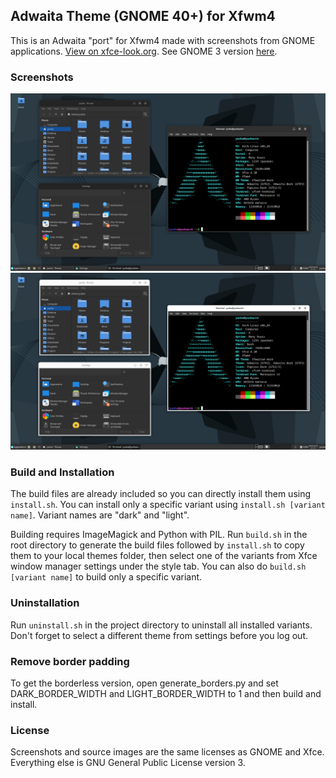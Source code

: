 ## Adwaita Theme (GNOME 40+) for Xfwm4

This is an Adwaita "port" for Xfwm4 made with screenshots from GNOME applications. [View on xfce-look.org](https://www.xfce-look.org/p/2263355). See GNOME 3 version [here](https://github.com/yusacetin/xfwaita).

### Screenshots

![Xfwaita4-dark](screenshots/dark_screenshot.png)
![Xfwaita4-light](screenshots/light_screenshot.png)

### Build and Installation

The build files are already included so you can directly install them using `install.sh`. You can install only a specific variant using `install.sh [variant name]`. Variant names are "dark" and "light".

Building requires ImageMagick and Python with PIL. Run `build.sh` in the root directory to generate the build files followed by `install.sh` to copy them to your local themes folder, then select one of the variants from Xfce window manager settings under the style tab. You can also do `build.sh [variant name]` to build only a specific variant.

### Uninstallation

Run `uninstall.sh` in the project directory to uninstall all installed variants. Don't forget to select a different theme from settings before you log out.

### Remove border padding

To get the borderless version, open generate_borders.py and set DARK_BORDER_WIDTH and LIGHT_BORDER_WIDTH to 1 and then build and install.

### License

Screenshots and source images are the same licenses as GNOME and Xfce. Everything else is GNU General Public License version 3.

